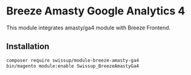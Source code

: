 # Breeze Amasty Google Analytics 4

This module integrates amasty/ga4 module with Breeze Frontend.

## Installation

```bash
composer require swissup/module-breeze-amasty-ga4
bin/magento module:enable Swissup_BreezeAmastyGa4
```
